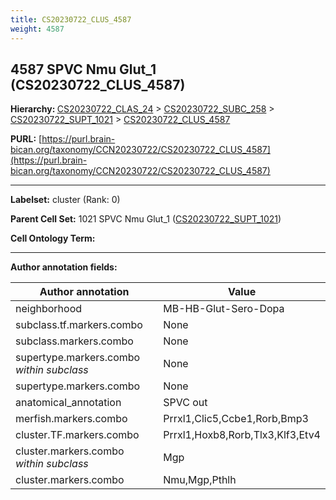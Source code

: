 ```yaml
---
title: CS20230722_CLUS_4587
weight: 4587
---
```

## 4587 SPVC Nmu Glut_1 (CS20230722_CLUS_4587)
<b>Hierarchy: </b>
[CS20230722_CLAS_24](../CS20230722_CLAS_24) >
[CS20230722_SUBC_258](../CS20230722_SUBC_258) >
[CS20230722_SUPT_1021](../CS20230722_SUPT_1021) >
[CS20230722_CLUS_4587](../CS20230722_CLUS_4587)

**PURL:** [https://purl.brain-bican.org/taxonomy/CCN20230722/CS20230722_CLUS_4587](https://purl.brain-bican.org/taxonomy/CCN20230722/CS20230722_CLUS_4587)

---


**Labelset:** cluster (Rank: 0)

**Parent Cell Set:** 1021 SPVC Nmu Glut_1 ([CS20230722_SUPT_1021](../CS20230722_SUPT_1021))



**Cell Ontology Term:** 

[MARKER GENES.]: #


---

[TRANSFERRED ANNOTATIONS.]: #


[AUTHOR ANNOTATION FIELDS.]: #


**Author annotation fields:**

| Author annotation | Value |
|-------------------|-------|
|neighborhood|MB-HB-Glut-Sero-Dopa|
|subclass.tf.markers.combo|None|
|subclass.markers.combo|None|
|supertype.markers.combo _within subclass_|None|
|supertype.markers.combo|None|
|anatomical_annotation|SPVC out|
|merfish.markers.combo|Prrxl1,Clic5,Ccbe1,Rorb,Bmp3|
|cluster.TF.markers.combo|Prrxl1,Hoxb8,Rorb,Tlx3,Klf3,Etv4|
|cluster.markers.combo _within subclass_|Mgp|
|cluster.markers.combo|Nmu,Mgp,Pthlh|

